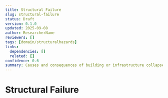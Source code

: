 ```yaml
---
title: Structural Failure
slug: structural-failure
status: Draft
version: 0.1.0
updated: 2025-09-08
author: ResearcherName
reviewers: []
tags: [domain/structuralhazards]
links:
  dependencies: []
  related: []
confidence: 0.6
summary: Causes and consequences of building or infrastructure collapse, including material fatigue and environmental factors.
---
```


# Structural Failure


